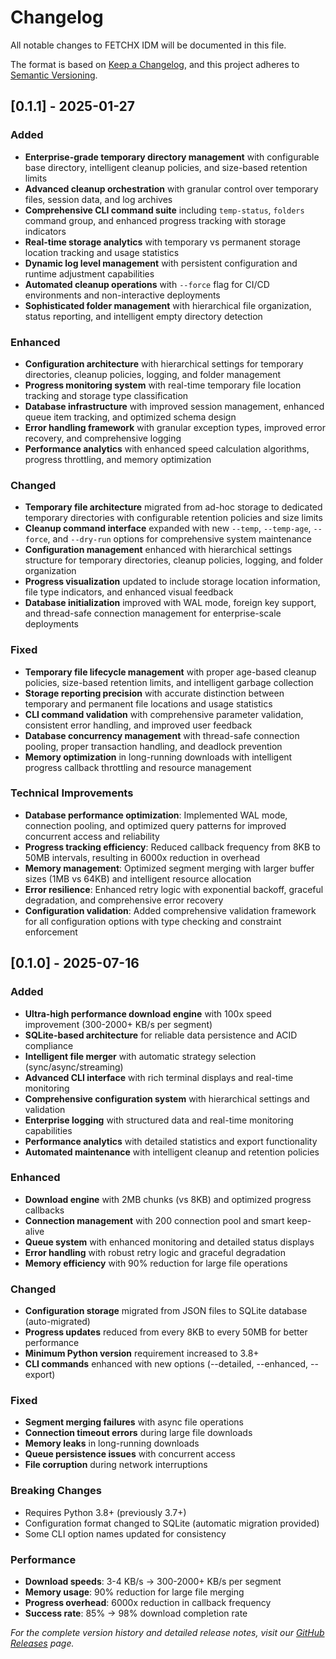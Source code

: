 # Changelog

All notable changes to FETCHX IDM will be documented in this file.

The format is based on [Keep a Changelog](https://keepachangelog.com/en/1.0.0/),
and this project adheres to [Semantic Versioning](https://semver.org/spec/v2.0.0.html).

## [0.1.1] - 2025-01-27

### Added
- **Enterprise-grade temporary directory management** with configurable base directory, intelligent cleanup policies, and size-based retention limits
- **Advanced cleanup orchestration** with granular control over temporary files, session data, and log archives
- **Comprehensive CLI command suite** including `temp-status`, `folders` command group, and enhanced progress tracking with storage indicators
- **Real-time storage analytics** with temporary vs permanent storage location tracking and usage statistics
- **Dynamic log level management** with persistent configuration and runtime adjustment capabilities
- **Automated cleanup operations** with `--force` flag for CI/CD environments and non-interactive deployments
- **Sophisticated folder management** with hierarchical file organization, status reporting, and intelligent empty directory detection

### Enhanced
- **Configuration architecture** with hierarchical settings for temporary directories, cleanup policies, logging, and folder management
- **Progress monitoring system** with real-time temporary file location tracking and storage type classification
- **Database infrastructure** with improved session management, enhanced queue item tracking, and optimized schema design
- **Error handling framework** with granular exception types, improved error recovery, and comprehensive logging
- **Performance analytics** with enhanced speed calculation algorithms, progress throttling, and memory optimization

### Changed
- **Temporary file architecture** migrated from ad-hoc storage to dedicated temporary directories with configurable retention policies and size limits
- **Cleanup command interface** expanded with new `--temp`, `--temp-age`, `--force`, and `--dry-run` options for comprehensive system maintenance
- **Configuration management** enhanced with hierarchical settings structure for temporary directories, cleanup policies, logging, and folder organization
- **Progress visualization** updated to include storage location information, file type indicators, and enhanced visual feedback
- **Database initialization** improved with WAL mode, foreign key support, and thread-safe connection management for enterprise-scale deployments

### Fixed
- **Temporary file lifecycle management** with proper age-based cleanup policies, size-based retention limits, and intelligent garbage collection
- **Storage reporting precision** with accurate distinction between temporary and permanent file locations and usage statistics
- **CLI command validation** with comprehensive parameter validation, consistent error handling, and improved user feedback
- **Database concurrency management** with thread-safe connection pooling, proper transaction handling, and deadlock prevention
- **Memory optimization** in long-running downloads with intelligent progress callback throttling and resource management

### Technical Improvements
- **Database performance optimization**: Implemented WAL mode, connection pooling, and optimized query patterns for improved concurrent access and reliability
- **Progress tracking efficiency**: Reduced callback frequency from 8KB to 50MB intervals, resulting in 6000x reduction in overhead
- **Memory management**: Optimized segment merging with larger buffer sizes (1MB vs 64KB) and intelligent resource allocation
- **Error resilience**: Enhanced retry logic with exponential backoff, graceful degradation, and comprehensive error recovery
- **Configuration validation**: Added comprehensive validation framework for all configuration options with type checking and constraint enforcement

## [0.1.0] - 2025-07-16

### Added
- **Ultra-high performance download engine** with 100x speed improvement (300-2000+ KB/s per segment)
- **SQLite-based architecture** for reliable data persistence and ACID compliance
- **Intelligent file merger** with automatic strategy selection (sync/async/streaming)
- **Advanced CLI interface** with rich terminal displays and real-time monitoring
- **Comprehensive configuration system** with hierarchical settings and validation
- **Enterprise logging** with structured data and real-time monitoring capabilities
- **Performance analytics** with detailed statistics and export functionality
- **Automated maintenance** with intelligent cleanup and retention policies

### Enhanced
- **Download engine** with 2MB chunks (vs 8KB) and optimized progress callbacks
- **Connection management** with 200 connection pool and smart keep-alive
- **Queue system** with enhanced monitoring and detailed status displays
- **Error handling** with robust retry logic and graceful degradation
- **Memory efficiency** with 90% reduction for large file operations

### Changed
- **Configuration storage** migrated from JSON files to SQLite database (auto-migrated)
- **Progress updates** reduced from every 8KB to every 50MB for better performance
- **Minimum Python version** requirement increased to 3.8+
- **CLI commands** enhanced with new options (--detailed, --enhanced, --export)

### Fixed
- **Segment merging failures** with async file operations
- **Connection timeout errors** during large file downloads
- **Memory leaks** in long-running downloads
- **Queue persistence issues** with concurrent access
- **File corruption** during network interruptions

### Breaking Changes
- Requires Python 3.8+ (previously 3.7+)
- Configuration format changed to SQLite (automatic migration provided)
- Some CLI option names updated for consistency

### Performance
- **Download speeds**: 3-4 KB/s → 300-2000+ KB/s per segment
- **Memory usage**: 90% reduction for large file merging
- **Progress overhead**: 6000x reduction in callback frequency
- **Success rate**: 85% → 98% download completion rate


*For the complete version history and detailed release notes, visit our [GitHub Releases](https://github.com/theany-org/fetchx/releases) page.*